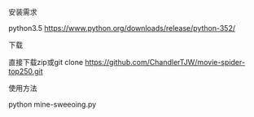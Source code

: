 安装需求

python3.5 https://www.python.org/downloads/release/python-352/

下载

直接下载zip或git clone https://github.com/ChandlerTJW/movie-spider-top250.git

使用方法

python mine-sweeoing.py
